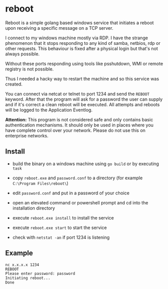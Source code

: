 # reboot

Reboot is a simple golang based windows service that initiates a reboot upon receiving a specific message on a TCP server.

I connect to my windows machine mostly via RDP. I have the strange phenomenon that it stops responding to any kind of samba, netbios, rdp or other requests. This behaviour is fixed after a physical login but that's not always possible.

Without these ports responding using tools like psshutdown, WMI or remote registry is not possible.

Thus I needed a hacky way to restart the machine and so this service was created.

You can connect via netcat or telnet to port 1234 and send the `REBOOT` keyword. After that the program will ask for a password the user can supply and if it's correct a clean reboot will be executed. All attempts and reboots will be logged to the Application Eventlog.

**Attention:** This program is not considered safe and only contains basic authentication mechanisms. It should only be used in places where you have complete control over your network. Please do not use this on enterprise networks.

## Install

- build the binary on a windows machine using `go build` or by executing `task`

- copy `reboot.exe` and `password.conf` to a directory (for example `C:\Program Files\reboot\`)

- edit `password.conf` and put in a password of your choice

- open an elevated command or powershell prompt and cd into the installation directory

- execute `reboot.exe install` to install the service

- execute `reboot.exe start` to start the service

- check with `netstat -an` if port 1234 is listening

## Example

```text
nc x.x.x.x 1234
REBOOT
Please enter password: password
Initiating reboot...
Done
```
